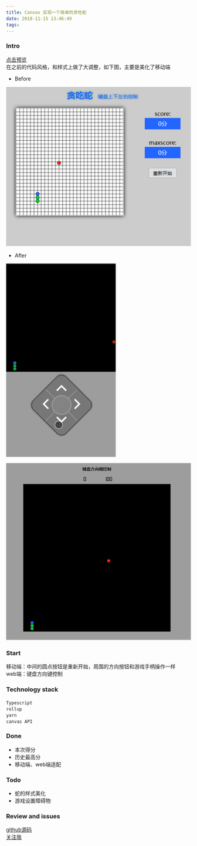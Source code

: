 ```yaml
---
title: Canvas 实现一个简单的贪吃蛇
date: 2018-11-15 13:46:49
tags:
---
```


###  Intro 
[点击预览](https://yangfan2016.github.io/gluttonous-snake/)  
在之前的代码风格，和样式上做了大调整，如下图，主要是美化了移动端

- Before

![before-pc](https://raw.githubusercontent.com/Yangfan2016/PicBed/master/Blog/snake-game-old.png)

- After

![poster](https://raw.githubusercontent.com/Yangfan2016/PicBed/master/Blog/snake-game.gif)

![snake-game-pc](https://raw.githubusercontent.com/Yangfan2016/PicBed/master/Blog/snake-game-pc.JPG)

### Start
移动端：中间的圆点按钮是重新开始，周围的方向按钮和游戏手柄操作一样  
web端：键盘方向键控制

### Technology stack
`Typescript`  
`rollup`  
`yarn`   
`canvas API`  

### Done
- 本次得分  
- 历史最高分   
- 移动端、web端适配

### Todo
- 蛇的样式美化    
- 游戏设置障碍物  

### Review and issues
[github源码](https://github.com/Yangfan2016/gluttonous-snake)  
[关注我](https://github.com/Yangfan2016)